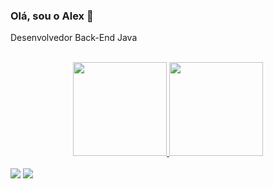 ### Olá, sou o Alex 👋

Desenvolvedor Back-End Java 

<div align="center"><br>
  <a href="https://github.com/Alex-Brito-91">
  <img height="150em" src="https://github-readme-stats-sigma-five.vercel.app/api?username=Alex-Brito-91&show_icons=true&theme=dark&include_all_commits=true"/>
  <img height="150em" src="https://github-readme-stats-sigma-five.vercel.app/api/top-langs/?username=Alex-Brito-91&layout=compact&langs_count=7&theme=dark"/>
</div>
<div><br>
  <a href = "mailto:alex.teixeira.brito@gmail.com"><img src="https://img.shields.io/badge/-Gmail-%23333?style=for-the-badge&logo=gmail&logoColor=red" target="_blank"></a>
  <a href="https://www.linkedin.com/in/alextbrito/" target="_blank"><img src="https://img.shields.io/badge/-LinkedIn-%230077B5?style=for-the-badge&logo=linkedin&logoColor=white" target="_blank"></a> 
</div>
